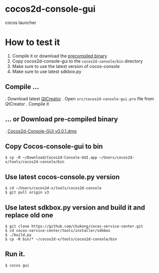 # cocos2d-console-gui
cocos launcher

# How to test it

1. Compile it or download the [precompiled binary](https://www.dropbox.com/s/toqicyztydn50iu/Cocos2d-Console-GUI-v0.0.1.dmg?dl=1)
2. Copy cocos2d-console-gui to the `cocos2d-console/bin` directory
2. Make sure to use the latest version of cocos-console
3. Make sure to use latest sdkbox.py 

## Compile ...

. Download latest [QtCreator](http://www.qt.io/download/)
. Open `src/cocos2d-console-gui.pro` file from QtCreator
. Compile it

## ... or Download pre-compiled binary

. [Cocos2d-Console-GUI v0.0.1.dmg](https://www.dropbox.com/s/toqicyztydn50iu/Cocos2d-Console-GUI-v0.0.1.dmg?dl=1)

## Copy Cocos-console-gui to bin

```
$ cp -R ~/Download/Cocos2d-Console-GUI.app ~/Users/cocos2d-x/tools/cocos2d-console/bin
```

## Use latest cocos-console.py version

```
$ cd ~/Users/cocos2d-x/tools/cocos2d-console
$ git pull origin v3
```

## Use latest sdkbox.py version and build it and replace old one

```
$ git clone https://github.com/chukong/cocos-service-center.git
$ cd cocos-service-center/tools/installer/sdkbox
$ ./build.py
$ cp -R bin/* ~/cocos2d-x/tools/cocos2d-console/bin
```

## Run it.

```
$ cocos gui
```
